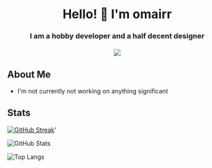 <h1 align="center">Hello! 👋 I'm omairr</h1>
<h3 align="center">
  I am a hobby developer and a half decent designer 
  <br />
  <br />
  <a href="https://discord.com/users/779442220104417280"><img src="https://lanyard.cnrad.dev/api/779442220104417280"></a>
</h3>

## About Me

- I'm not currently not working on anything significant

## Stats

[![GitHub Streak](https://streak-stats.demolab.com?user=omaiirr&theme=dracula&hide_border=true)](https://git.io/streak-stats)'

![GitHub Stats](https://github-readme-stats.vercel.app/api?username=omaiirr&show_icons=true&count_private=true&theme=dracula&hide_border=true)

![Top Langs](https://github-readme-stats.vercel.app/api/top-langs/?username=omaiirr&langs_count=3&count_private=true&layout=compact&theme=dracula&hide_border=true)

<!--
**omaiirr/omaiirr** is a ✨ _special_ ✨ repository because its `README.md` (this file) appears on your GitHub profile.

Here are some ideas to get you started:

- 🔭 I’m currently working on ...
- 🌱 I’m currently learning ...
- 👯 I’m looking to collaborate on ...
- 🤔 I’m looking for help with ...
- 💬 Ask me about ...
- 📫 How to reach me: ...
- 😄 Pronouns: ...
- ⚡ Fun fact: ...
-->
